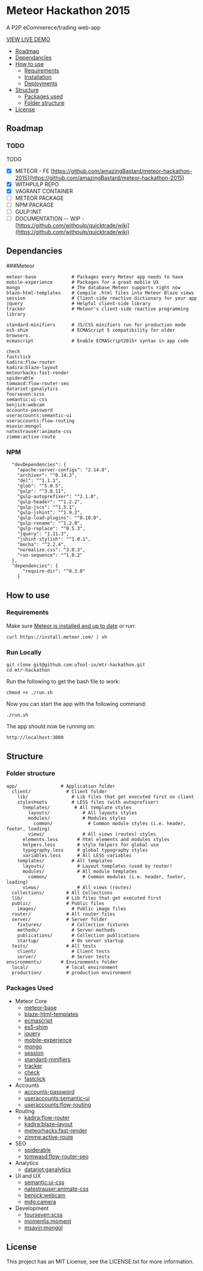 # Meteor Hackathon 2015

A P2P eCommerece/trading web-app

[VIEW LIVE DEMO](http://quicktrade.meteor.com)

* [Roadmap](#roadmap)
* [Dependancies](#dependancies)
* [How to use](#how-to-use)
  * [Requirements](#requirements)
  * [Installation](#installation)
  * [Deployments](#deployments)
* [Structure](#structure)
  * [Packages used](#packages-used)
  * [Folder structure](#folder-structure)
* [License](#license)

## Roadmap

### TODO

TODO

- [x] METEOR - FE [https://github.com/amazingBastard/meteor-hackathon-2015](https://github.com/amazingBastard/meteor-hackathon-2015)
- [x] WITHPULP REPO
- [x] VAGRANT CONTAINER
- [ ] METEOR PACKAGE
- [ ] NPM PACKAGE
- [ ] GULP:INIT 
- [ ] DOCUMENTATION -- WIP - [https://github.com/withpulp/quicktrade/wiki](https://github.com/withpulp/quicktrade/wiki)

## Dependancies

###Meteor
    
    meteor-base             # Packages every Meteor app needs to have
    mobile-experience       # Packages for a great mobile UX
    mongo                   # The database Meteor supports right now
    blaze-html-templates    # Compile .html files into Meteor Blaze views
    session                 # Client-side reactive dictionary for your app
    jquery                  # Helpful client-side library
    tracker                 # Meteor's client-side reactive programming library
    
    standard-minifiers      # JS/CSS minifiers run for production mode
    es5-shim                # ECMAScript 5 compatibility for older browsers.
    ecmascript              # Enable ECMAScript2015+ syntax in app code
    
    check
    fastclick
    kadira:flow-router
    kadira:blaze-layout
    meteorhacks:fast-render
    spiderable
    tomwasd:flow-router-seo
    datariot:ganalytics
    fourseven:scss
    semantic:ui-css
    benjick:webcam
    accounts-password
    useraccounts:semantic-ui
    useraccounts:flow-routing
    msavin:mongol
    natestrauser:animate-css
    zimme:active-route
    
### NPM

      "devDependencies": {
        "apache-server-configs": "2.14.0",
        "archiver": "^0.14.3",
        "del": "^1.1.1",
        "glob": "^5.0.5",
        "gulp": "^3.8.11",
        "gulp-autoprefixer": "^2.1.0",
        "gulp-header": "^1.2.2",
        "gulp-jscs": "^1.5.1",
        "gulp-jshint": "^1.9.2",
        "gulp-load-plugins": "^0.10.0",
        "gulp-rename": "^1.2.0",
        "gulp-replace": "^0.5.3",
        "jquery": "1.11.3",
        "jshint-stylish": "^1.0.1",
        "mocha": "^2.2.4",
        "normalize.css": "3.0.3",
        "run-sequence": "^1.0.2"
      },
      "dependencies": {
          "require-dir": "^0.3.0"
        }

## How to use

### Requirements

Make sure [Meteor is installed and up to date](https://www.meteor.com/install) or run:

```
curl https://install.meteor.com/ | sh
```

### Run Locally

```
git clone git@github.com:uTool-io/mtr-hackathon.git
cd mtr-hackathon
```

Run the following to get the bash file to work:

```
chmod +x ./run.sh
```

Now you can start the app with the following command:

```
./run.sh
```

The app should now be running on:

```
http://localhost:3000
```

## Structure

### Folder structure

```
app/                # Application folder
  client/             # Client folder
    lib/                # Lib files that get executed first on client
    stylesheets         # LESS files (with autoprefixer)
      templates/         # All template styles
        layouts/            # All layouts styles
        modules/            # Modules styles
          common/             # Common module styles (i.e. header, footer, loading)
        views/              # All views (routes) styles
      elements.less       # html elements and modules styles
      helpers.less        # style helpers for global use
      typography.less     # global typography styles
      variables.less      # All LESS variables
    templates/          # All templates
      layouts/            # Layout templates (used by router)
      modules/            # All module templates
        common/             # Common modules (i.e. header, footer, loading)
      views/              # All views (routes)
  collections/        # All Collections
  lib/                # Lib files that get executed first
  public/             # Public files
    images/             # Public image files
  router/             # All router files
  server/             # Server folder
    fixtures/           # Collection fixtures
    methods/            # Server methods
    publications/       # Collection publications
    startup/            # On server startup
  tests/              # All tests
    client/             # Client tests
    server/             # Server tests
environments/       # Environments folder
  local/              # local environment
  production/         # production environment

```

### Packages Used

* Meteor Core
  * [meteor-base](http://github.com/meteor/meteor/tree/devel/packages/meteor-base)
  * [blaze-html-templates](https://github.com/meteor/meteor/tree/devel/packages/blaze-html-templates)
  * [ecmascript](https://github.com/meteor/meteor/tree/devel/packages/ecmascript)
  * [es5-shim](https://github.com/meteor/meteor/tree/devel/packages/es5-shim)
  * [jquery](https://github.com/meteor/meteor/tree/devel/packages/jquery)
  * [mobile-experience](https://github.com/meteor/meteor/tree/devel/packages/mobile-experience)
  * [mongo](https://github.com/meteor/meteor/tree/devel/packages/mongo)
  * [session](https://github.com/meteor/meteor/tree/devel/packages/session)
  * [standard-minifiers](https://github.com/meteor/meteor/tree/devel/packages/standard-minifiers)
  * [tracker](https://github.com/meteor/meteor/tree/devel/packages/tracker)
  * [check](https://github.com/meteor/meteor/tree/devel/packages/check)
  * [fastclick](http://github.com/meteor/meteor/tree/devel/packages/fastclick)
* Accounts
  * [accounts-password](https://github.com/meteor/meteor/tree/devel/packages/accounts-password)
  * [useraccounts:semantic-ui](https://github.com/meteor-useraccounts/semantic-ui)
  * [useraccounts:flow-routing](https://github.com/meteor-useraccounts/flow-routing)
* Routing
  * [kadira:flow-router](https://github.com/kadirahq/flow-router)
  * [kadira:blaze-layout](https://github.com/kadirahq/blaze-layout)
  * [meteorhacks:fast-render](https://github.com/meteorhacks/fast-render)
  * [zimme:active-route](https://github.com/zimme/meteor-active-route)
* SEO
  * [spiderable](https://github.com/meteor/meteor/tree/devel/packages/spiderable)
  * [tomwasd:flow-router-seo](https://github.com/tomwasd/flow-router-seo)
* Analytics
  * [datariot:ganalytics](https://github.com/datariot/meteor-ganalytics)
* UI and UX
  * [semantic:ui-css](https://github.com/Semantic-Org/Semantic-UI-CSS)
  * [natestrauser:animate-css](https://github.com/nate-strauser/meteor-animate-css/)
  * [benjick:webcam](https://github.com/benjick/meteor-webcam)
  * [mdg:camera](https://github.com/meteor/mobile-packages/tree/master/packages/mdg:camera)
* Development
  * [fourseven:scss](https://github.com/fourseven/meteor-scss)
  * [momentjs:moment](https://github.com/moment/moment)
  * [msavin:mongol](https://github.com/msavin/Mongol)

## License

This project has an MIT License, see the LICENSE.txt for more information.